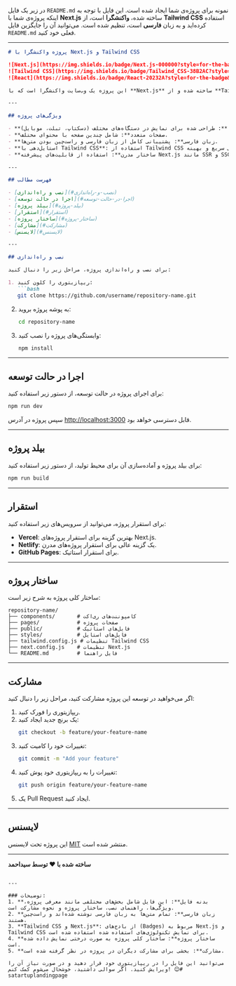 در زیر یک فایل `README.md` نمونه برای پروژه‌ی شما ایجاد شده است. این فایل با توجه به اینکه پروژه‌ی شما با **Next.js** ساخته شده، **واکنشگرا** است، از **Tailwind CSS** استفاده کرده‌اید و به زبان **فارسی** است، تنظیم شده است. می‌توانید آن را جایگزین فایل `README.md` فعلی خود کنید.

---

```markdown
# پروژه واکنشگرا با Next.js و Tailwind CSS

![Next.js](https://img.shields.io/badge/Next.js-000000?style=for-the-badge&logo=next.js&logoColor=white)
![Tailwind CSS](https://img.shields.io/badge/Tailwind_CSS-38B2AC?style=for-the-badge&logo=tailwind-css&logoColor=white)
![React](https://img.shields.io/badge/React-20232A?style=for-the-badge&logo=react&logoColor=61DAFB)

این پروژه یک وب‌سایت واکنشگرا است که با **Next.js** ساخته شده و از **Tailwind CSS** برای استایل‌دهی استفاده می‌کند. این پروژه شامل صفحات متعدد و به زبان فارسی است.

---

## ویژگی‌های پروژه

- **واکنشگرا**: طراحی شده برای نمایش در دستگاه‌های مختلف (دسکتاپ، تبلت، موبایل).
- **صفحات متعدد**: شامل چندین صفحه با محتوای مختلف.
- **زبان فارسی**: پشتیبانی کامل از زبان فارسی و راست‌چین بودن متن‌ها.
- **استایل‌دهی با Tailwind CSS**: استفاده از Tailwind CSS برای استایل‌دهی سریع و بهینه.
- **ساختار مدرن**: استفاده از قابلیت‌های پیشرفته Next.js مانند SSR و SSG.

---

## فهرست مطالب

- [نصب و راه‌اندازی](#نصب-و-راه‌اندازی)
- [اجرا در حالت توسعه](#اجرا-در-حالت-توسعه)
- [بیلد پروژه](#بیلد-پروژه)
- [استقرار](#استقرار)
- [ساختار پروژه](#ساختار-پروژه)
- [مشارکت](#مشارکت)
- [لایسنس](#لایسنس)

---

## نصب و راه‌اندازی

برای نصب و راه‌اندازی پروژه، مراحل زیر را دنبال کنید:

1. ریپازیتوری را کلون کنید:
   ```bash
   git clone https://github.com/username/repository-name.git
   ```

2. به پوشه پروژه بروید:
   ```bash
   cd repository-name
   ```

3. وابستگی‌های پروژه را نصب کنید:
   ```bash
   npm install
   ```

---

## اجرا در حالت توسعه

برای اجرای پروژه در حالت توسعه، از دستور زیر استفاده کنید:
```bash
npm run dev
```
سپس پروژه در آدرس [http://localhost:3000](http://localhost:3000) قابل دسترسی خواهد بود.

---

## بیلد پروژه

برای بیلد پروژه و آماده‌سازی آن برای محیط تولید، از دستور زیر استفاده کنید:
```bash
npm run build
```

---

## استقرار

برای استقرار پروژه، می‌توانید از سرویس‌های زیر استفاده کنید:

- **Vercel**: بهترین گزینه برای استقرار پروژه‌های Next.js.
- **Netlify**: یک گزینه عالی برای استقرار پروژه‌های مدرن.
- **GitHub Pages**: برای استقرار استاتیک.

---

## ساختار پروژه

ساختار کلی پروژه به شرح زیر است:

```
repository-name/
├── components/       # کامپوننت‌های ری‌اکت
├── pages/            # صفحات پروژه
├── public/           # فایل‌های استاتیک
├── styles/           # فایل‌های استایل
├── tailwind.config.js # تنظیمات Tailwind CSS
├── next.config.js    # تنظیمات Next.js
└── README.md         # فایل راهنما
```

---

## مشارکت

اگر می‌خواهید در توسعه این پروژه مشارکت کنید، مراحل زیر را دنبال کنید:

1. ریپازیتوری را فورک کنید.
2. یک برنچ جدید ایجاد کنید:
   ```bash
   git checkout -b feature/your-feature-name
   ```
3. تغییرات خود را کامیت کنید:
   ```bash
   git commit -m "Add your feature"
   ```
4. تغییرات را به ریپازیتوری خود پوش کنید:
   ```bash
   git push origin feature/your-feature-name
   ```
5. یک Pull Request ایجاد کنید.

---

## لایسنس

این پروژه تحت لایسنس [MIT](LICENSE) منتشر شده است.

---

**ساخته شده با ❤️ توسط سیداحمد**
```

---

### توضیحات:
1. **بدنه فایل**: این فایل شامل بخش‌های مختلفی مانند معرفی پروژه، ویژگی‌ها، راهنمای نصب، ساختار پروژه و نحوه مشارکت است.
2. **زبان فارسی**: تمام متن‌ها به زبان فارسی نوشته شده‌اند و راست‌چین هستند.
3. **Tailwind CSS و Next.js**: از بادج‌های (Badges) مربوط به Next.js و Tailwind CSS برای نمایش تکنولوژی‌های استفاده شده استفاده شده است.
4. **ساختار پروژه**: ساختار کلی پروژه به صورت درختی نمایش داده شده است.
5. **مشارکت**: بخشی برای مشارکت دیگران در پروژه در نظر گرفته شده است.

می‌توانید این فایل را در ریپازیتوری خود قرار دهید و در صورت نیاز آن را ویرایش کنید. اگر سوالی داشتید، خوشحال می‌شوم کمک کنم! 😊#   s a t a r t u p l a n d i n g p a g e  
 
